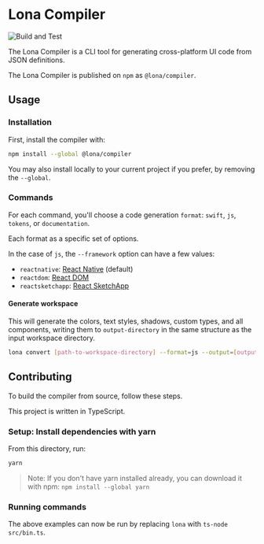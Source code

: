 # Lona Compiler

![Build and Test](https://github.com/Lona/compiler/workflows/Build%20and%20Test/badge.svg)

The Lona Compiler is a CLI tool for generating cross-platform UI code from JSON definitions.

The Lona Compiler is published on `npm` as `@lona/compiler`.

## Usage

### Installation

First, install the compiler with:

```bash
npm install --global @lona/compiler
```

You may also install locally to your current project if you prefer, by removing the `--global`.

### Commands

For each command, you'll choose a code generation `format`: `swift`, `js`, `tokens`, or `documentation`.

Each format as a specific set of options.

In the case of `js`, the `--framework` option can have a few values:

- `reactnative`: [React Native](https://facebook.github.io/react-native/) (default)
- `reactdom`: [React DOM](https://reactjs.org)
- `reactsketchapp`: [React SketchApp](http://airbnb.io/react-sketchapp/)

#### Generate workspace

This will generate the colors, text styles, shadows, custom types, and all components, writing them to `output-directory` in the same structure as the input workspace directory.

```bash
lona convert [path-to-workspace-directory] --format=js --output=[output-directory]
```

## Contributing

To build the compiler from source, follow these steps.

This project is written in TypeScript.

### Setup: Install dependencies with yarn

From this directory, run:

```bash
yarn
```

> Note: If you don't have yarn installed already, you can download it with npm: `npm install --global yarn`

### Running commands

The above examples can now be run by replacing `lona` with `ts-node src/bin.ts`.

